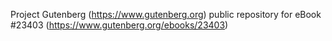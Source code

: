 Project Gutenberg (https://www.gutenberg.org) public repository for eBook #23403 (https://www.gutenberg.org/ebooks/23403)
